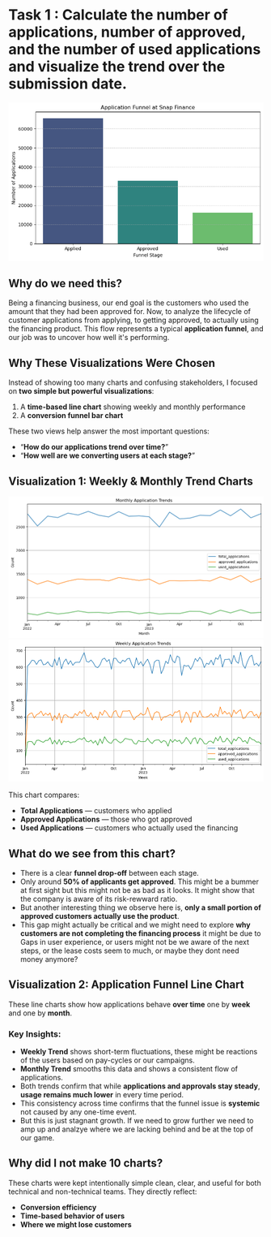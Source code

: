 # Task 1 : Calculate the number of applications, number of approved, and the number of used applications and visualize the trend over the submission date.

![Funnel Chart](./Application_funnel_by_total.png)
## Why do we need this?
Being a financing business, our end goal is the customers who used the amount that they had been approved for. Now, to analyze the lifecycle of customer applications from applying, to getting approved, to actually using the financing product. This flow represents a typical **application funnel**, and our job was to uncover how well it's performing.


## Why These Visualizations Were Chosen
Instead of showing too many charts and confusing stakeholders, I focused on **two simple but powerful visualizations**:

1. A **time-based line chart** showing weekly and monthly performance
2. A **conversion funnel bar chart**

These two views help answer the most important questions:
- “**How do our applications trend over time?**”
- “**How well are we converting users at each stage?**”



## Visualization 1:  Weekly & Monthly Trend Charts

![Funnel Chart](./application_funnel_monthly.png)
![Funnel Chart](./application_funnel_weekly.png)

This chart compares:
- **Total Applications** — customers who applied
- **Approved Applications** — those who got approved
- **Used Applications** — customers who actually used the financing

## What do we see from this chart?
- There is a clear **funnel drop-off** between each stage.
- Only around **50% of applicants get approved**. This might be a bummer at first sight but this might not be as bad as it looks. It might show that the company is aware of its risk-rewward ratio. 
- But another interesting thing we observe here is, **only a small portion of approved customers actually use the product**.
- This gap might actually be critical and we might need to explore **why customers are not completing the financing process** it might be due to Gaps in user experience, or users might not be we aware of the next steps, or the lease costs seem to much, or maybe they dont need money anymore? 


## Visualization 2: Application Funnel Line Chart

These line charts show how applications behave **over time** one by **week** and one by **month**.

### Key Insights:
- **Weekly Trend** shows short-term fluctuations, these might be reactions of the users based on pay-cycles or our campaigns.
- **Monthly Trend** smooths this data and shows a consistent flow of applications.
- Both trends confirm that while **applications and approvals stay steady**, **usage remains much lower** in every time period.
- This consistency across time confirms that the funnel issue is **systemic** not caused by any one-time event.
- But this is just stagnant growth. If we need to grow further we need to amp up and analzye where we are lacking behind and be at the top of our game.

## Why did I not make 10 charts?

These charts were kept intentionally simple clean, clear, and useful for both technical and non-technical teams. They directly reflect:
- **Conversion efficiency**
- **Time-based behavior of users**
- **Where we might lose customers**

